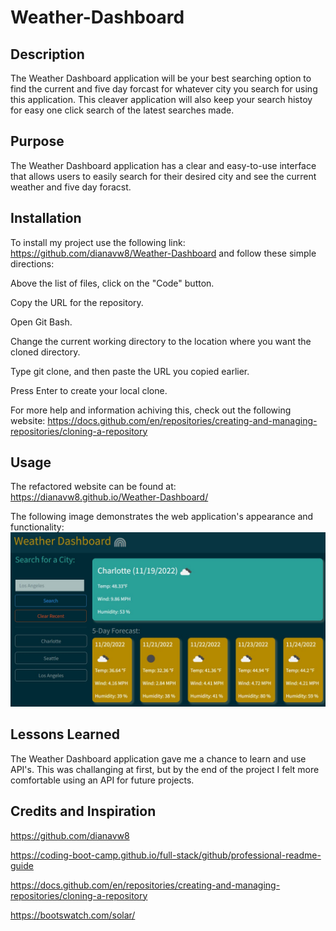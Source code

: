 # Weather-Dashboard

## Description
The Weather Dashboard application will be your best searching option to find the current and five day forcast for whatever city you search for using this application. This cleaver application will also keep your search histoy for easy one click search of the latest searches made.

## Purpose
The Weather Dashboard application has a clear and easy-to-use interface that allows users to easily search for their desired city and see the current weather and five day foracst.

## Installation
To install my project use the following link: https://github.com/dianavw8/Weather-Dashboard and follow these simple directions:

Above the list of files, click on the "Code" button.

Copy the URL for the repository.

Open Git Bash.

Change the current working directory to the location where you want the cloned directory.

Type git clone, and then paste the URL you copied earlier.

Press Enter to create your local clone.

For more help and information achiving this, check out the following website: https://docs.github.com/en/repositories/creating-and-managing-repositories/cloning-a-repository

## Usage
The refactored website can be found at: https://dianavw8.github.io/Weather-Dashboard/

The following image demonstrates the web application's appearance and functionality:
![The Weather Dashboard webpage displayes a search for citys with current and five day forcast.](./Weather-Dashboard-Img.jpg)

## Lessons Learned
The Weather Dashboard application gave me a chance to learn and use API's. This was challanging at first, but by the end of the project I felt more comfortable using an API for future projects.

## Credits and Inspiration
https://github.com/dianavw8

https://coding-boot-camp.github.io/full-stack/github/professional-readme-guide

https://docs.github.com/en/repositories/creating-and-managing-repositories/cloning-a-repository

https://bootswatch.com/solar/